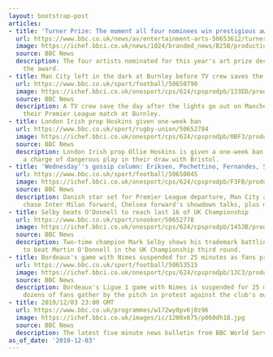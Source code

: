```yaml
---
layout: bootstrap-post
articles:
- title: 'Turner Prize: The moment all four nominees win prestigious award'
  url: https://www.bbc.co.uk/news/av/entertainment-arts-50653612/turner-prize-the-moment-all-four-nominees-win-prestigious-award
  image: https://ichef.bbci.co.uk/news/1024/branded_news/B25B/production/_109995654_p07wv08g.jpg
  source: BBC News
  description: The four artists nominated for this year's art prize decided to share
    the award.
- title: Man City left in the dark at Burnley before TV crew saves the day
  url: https://www.bbc.co.uk/sport/football/50650790
  image: https://ichef.bbci.co.uk/onesport/cps/624/cpsprodpb/133ED/production/_109992887_1_city-dressing-room-burnley2.jpg
  source: BBC News
  description: A TV crew save the day after the lights go out on Manchester City before
    their Premier League match at Burnley.
- title: London Irish prop Hoskins given one-week ban
  url: https://www.bbc.co.uk/sport/rugby-union/50652784
  image: https://ichef.bbci.co.uk/onesport/cps/624/cpsprodpb/0BF3/production/_109995030_hi058353682.jpg
  source: BBC News
  description: London Irish prop Ollie Hoskins is given a one-week ban after accepting
    a charge of dangerous play in their draw with Bristol.
- title: 'Wednesday''s gossip column: Eriksen, Pochettino, Fernandes, Solskjaer, Martinez'
  url: https://www.bbc.co.uk/sport/football/50650045
  image: https://ichef.bbci.co.uk/onesport/cps/624/cpsprodpb/F3FB/production/_109995426_eriksen.jpg
  source: BBC News
  description: Danish star set for Premier League departure, Man City and Barcelona
    chase Inter Milan forward, Chelsea forward's showdown talks, plus more.
- title: Selby beats O'Donnell to reach last 16 of UK Championship
  url: https://www.bbc.co.uk/sport/snooker/50652778
  image: https://ichef.bbci.co.uk/onesport/cps/624/cpsprodpb/1453B/production/_109995238_hi058399085.jpg
  source: BBC News
  description: Two-time champion Mark Selby shows his trademark battling qualities
    to beat Martin O'Donnell in the UK Championship third round.
- title: Bordeaux's game with Nimes suspended for 25 minutes as fans protest
  url: https://www.bbc.co.uk/sport/football/50653515
  image: https://ichef.bbci.co.uk/onesport/cps/624/cpsprodpb/13C3/production/_109995050_bourdeauxfans.jpg
  source: BBC News
  description: Bordeaux's Ligue 1 game with Nimes is suspended for 25 minutes after
    dozens of fans gather by the pitch in protest against the club's ownership.
- title: 2019/12/03 23:00 GMT
  url: https://www.bbc.co.uk/programmes/w172wy0pv6j0z96
  image: https://ichef.bbci.co.uk/images/ic/1200x675/p060dh18.jpg
  source: BBC News
  description: The latest five minute news bulletin from BBC World Service.
as_of_date: '2019-12-03'
---
```


